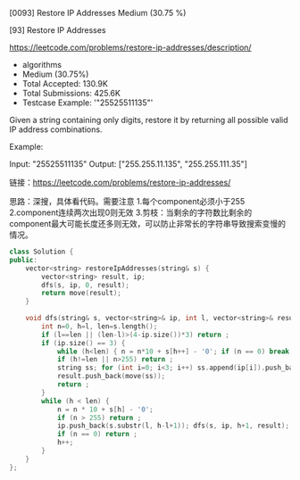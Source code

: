 [0093] Restore IP Addresses                                         Medium (30.75 %)

<!--front-->	
[93] Restore IP Addresses  

https://leetcode.com/problems/restore-ip-addresses/description/

* algorithms
* Medium (30.75%)
* Total Accepted:    130.9K
* Total Submissions: 425.6K
* Testcase Example:  '"25525511135"'

Given a string containing only digits, restore it by returning all possible valid IP address combinations.

Example:


Input: "25525511135"
Output: ["255.255.11.135", "255.255.111.35"]







<!--back-->

链接：https://leetcode.com/problems/restore-ip-addresses/

思路：深搜，具体看代码。需要注意 1.每个component必须小于255 2.component连续两次出现0则无效 3.剪枝：当剩余的字符数比剩余的component最大可能长度还多则无效，可以防止非常长的字符串导致搜索变慢的情况。 

```cpp
class Solution {
public:
    vector<string> restoreIpAddresses(string& s) {
        vector<string> result, ip;
        dfs(s, ip, 0, result);
        return move(result);
    }
    
    void dfs(string& s, vector<string>& ip, int l, vector<string>& result) {
        int n=0, h=l, len=s.length();
        if (l==len || (len-l)>(4-ip.size())*3) return ;
        if (ip.size() == 3) {
            while (h<len) { n = n*10 + s[h++] - '0'; if (n == 0) break; }
            if (h!=len || n>255) return ;
            string ss; for (int i=0; i<3; i++) ss.append(ip[i]).push_back('.'); ss.append(s.substr(l));
            result.push_back(move(ss));
            return ;
        }
        while (h < len) {
            n = n * 10 + s[h] - '0';
            if (n > 255) return ;
            ip.push_back(s.substr(l, h-l+1)); dfs(s, ip, h+1, result); ip.pop_back();
            if (n == 0) return ;
            h++;
        }
    }
};
```



